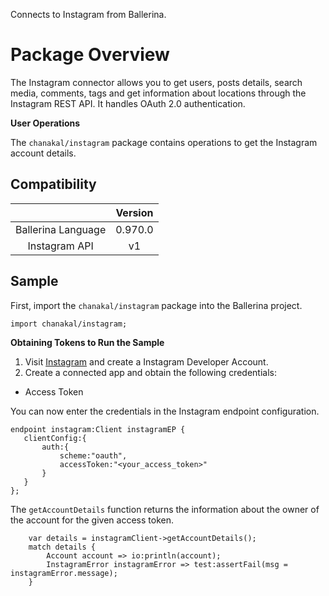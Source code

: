 Connects to Instagram from Ballerina.

# Package Overview

The Instagram connector allows you to get users, posts details, search media, comments, tags and get information about
locations through the Instagram REST API. It handles OAuth 2.0 authentication.

**User Operations**

The `chanakal/instagram` package contains operations to get the Instagram account details.

## Compatibility
|                          |    Version     |
|:------------------------:|:--------------:|
| Ballerina Language       | 0.970.0        |
| Instagram API            | v1             |

## Sample
First, import the `chanakal/instagram` package into the Ballerina project.
```ballerina
import chanakal/instagram;
```

**Obtaining Tokens to Run the Sample**

1. Visit [Instagram](https://www.instagram.com/developer/) and create a Instagram Developer Account.
2. Create a connected app and obtain the following credentials:
- Access Token

You can now enter the credentials in the Instagram endpoint configuration.
```ballerina
endpoint instagram:Client instagramEP {
   clientConfig:{
       auth:{
           scheme:"oauth",
           accessToken:"<your_access_token>"
       }
   }
};
```
The `getAccountDetails` function returns the information about the owner of the account for the given access token.
```ballerina
    var details = instagramClient->getAccountDetails();
    match details {
        Account account => io:println(account);
        InstagramError instagramError => test:assertFail(msg = instagramError.message);
    }
```